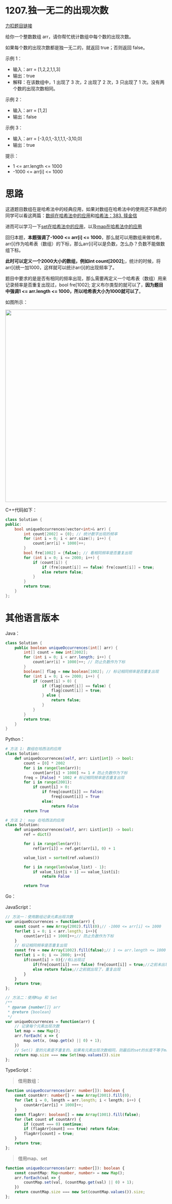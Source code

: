 
# 1207.独一无二的出现次数

[力扣题目链接](https://leetcode.cn/problems/unique-number-of-occurrences/)

给你一个整数数组 arr，请你帮忙统计数组中每个数的出现次数。

如果每个数的出现次数都是独一无二的，就返回 true；否则返回 false。

示例 1：
* 输入：arr = [1,2,2,1,1,3]
* 输出：true
* 解释：在该数组中，1 出现了 3 次，2 出现了 2 次，3 只出现了 1 次。没有两个数的出现次数相同。

示例 2：
* 输入：arr = [1,2]
* 输出：false

示例 3：
* 输入：arr = [-3,0,1,-3,1,1,1,-3,10,0]
* 输出：true

提示：

* 1 <= arr.length <= 1000
* -1000 <= arr[i] <= 1000


# 思路

这道题目数组在是哈希法中的经典应用，如果对数组在哈希法中的使用还不熟悉的同学可以看这两篇：[数组在哈希法中的应用](https://programmercarl.com/0242.有效的字母异位词.html)和[哈希法：383. 赎金信](https://programmercarl.com/0383.赎金信.html)

进而可以学习一下[set在哈希法中的应用](https://programmercarl.com/0349.两个数组的交集.html)，以及[map在哈希法中的应用](https://programmercarl.com/0001.两数之和.html)

回归本题，**本题强调了-1000 <= arr[i] <= 1000**，那么就可以用数组来做哈希，arr[i]作为哈希表（数组）的下标，那么arr[i]可以是负数，怎么办？负数不能做数组下标。


**此时可以定义一个2000大小的数组，例如int count[2002];**，统计的时候，将arr[i]统一加1000，这样就可以统计arr[i]的出现频率了。

题目中要求的是是否有相同的频率出现，那么需要再定义一个哈希表（数组）用来记录频率是否重复出现过，bool fre[1002]; 定义布尔类型的就可以了，**因为题目中强调1 <= arr.length <= 1000，所以哈希表大小为1000就可以了**。

如图所示：


<img src='https://code-thinking.cdn.bcebos.com/pics/1207.独一无二的出现次数.png' width=600> </img></div>

C++代码如下：

```CPP
class Solution {
public:
    bool uniqueOccurrences(vector<int>& arr) {
        int count[2002] = {0}; // 统计数字出现的频率
        for (int i = 0; i < arr.size(); i++) {
            count[arr[i] + 1000]++;
        }
        bool fre[1002] = {false}; // 看相同频率是否重复出现
        for (int i = 0; i <= 2000; i++) {
            if (count[i]) {
                if (fre[count[i]] == false) fre[count[i]] = true;
                else return false;
            }
        }
        return true;
    }
};
```

# 其他语言版本

Java：

```java
class Solution {
    public boolean uniqueOccurrences(int[] arr) {
        int[] count = new int[2002];
        for (int i = 0; i < arr.length; i++) {
            count[arr[i] + 1000]++; // 防止负数作为下标
        }
        boolean[] flag = new boolean[1002]; // 标记相同频率是否重复出现
        for (int i = 0; i <= 2000; i++) {
            if (count[i] > 0) {
                if (flag[count[i]] == false) {
                    flag[count[i]] = true;
                } else {
                    return false;
                }
            }
        }
        return true;
    }
}
```

Python：
```python 
# 方法 1: 数组在哈西法的应用
class Solution:
    def uniqueOccurrences(self, arr: List[int]) -> bool:
        count = [0] * 2002
        for i in range(len(arr)):
            count[arr[i] + 1000] += 1 # 防止负数作为下标
        freq = [False] * 1002 # 标记相同频率是否重复出现
        for i in range(2001):
            if count[i] > 0:
                if freq[count[i]] == False:
                    freq[count[i]] = True
                else:
                    return False
        return True
```
```python 
# 方法 2： map 在哈西法的应用
class Solution:
    def uniqueOccurrences(self, arr: List[int]) -> bool:
        ref = dict()

        for i in range(len(arr)):
            ref[arr[i]] = ref.get(arr[i], 0) + 1

        value_list = sorted(ref.values())

        for i in range(len(value_list) - 1):
            if value_list[i + 1] == value_list[i]:
                return False 

        return True 

```


Go：

JavaScript：
``` javascript
// 方法一：使用数组记录元素出现次数
var uniqueOccurrences = function(arr) {
    const count = new Array(2002).fill(0);// -1000 <= arr[i] <= 1000
    for(let i = 0; i < arr.length; i++){
        count[arr[i] + 1000]++;// 防止负数作为下标
    }
    // 标记相同频率是否重复出现
    const fre = new Array(1002).fill(false);// 1 <= arr.length <= 1000
    for(let i = 0; i <= 2000; i++){
        if(count[i] > 0){//有i出现过
            if(fre[count[i]] === false) fre[count[i]] = true;//之前未出现过，标记为出现
            else return false;//之前就出现了，重复出现
        }
    }
    return true;
};

// 方法二：使用Map 和 Set
/**
 * @param {number[]} arr
 * @return {boolean}
 */
var uniqueOccurrences = function(arr) {
    // 记录每个元素出现次数
    let map = new Map();
    arr.forEach( x => {
        map.set(x, (map.get(x) || 0) + 1); 
    })
    // Set() 里的元素是不重复的。如果有元素出现次数相同，则最后的set的长度不等于map的长度
    return map.size === new Set(map.values()).size
};
```

TypeScript：

> 借用数组：

```typescript
function uniqueOccurrences(arr: number[]): boolean {
    const countArr: number[] = new Array(2001).fill(0);
    for (let i = 0, length = arr.length; i < length; i++) {
        countArr[arr[i] + 1000]++;
    }
    const flagArr: boolean[] = new Array(1001).fill(false);
    for (let count of countArr) {
        if (count === 0) continue;
        if (flagArr[count] === true) return false;
        flagArr[count] = true;
    }
    return true;
};
```

> 借用map、set

```typescript
function uniqueOccurrences(arr: number[]): boolean {
    const countMap: Map<number, number> = new Map();
    arr.forEach(val => {
        countMap.set(val, (countMap.get(val) || 0) + 1);
    })
    return countMap.size === new Set(countMap.values()).size;
};
```



